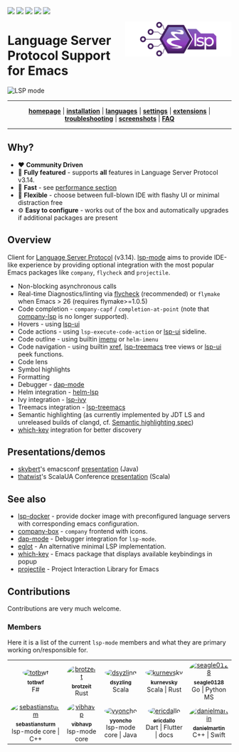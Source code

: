 [![](https://melpa.org/packages/lsp-mode-badge.svg)](https://melpa.org/#/lsp-mode)
[![](https://stable.melpa.org/packages/lsp-mode-badge.svg)](https://stable.melpa.org/#/lsp-mode)
[![](https://badges.gitter.im/emacs-lsp/lsp-mode.svg)](https://gitter.im/emacs-lsp/lsp-mode)
[![](https://travis-ci.org/emacs-lsp/lsp-mode.svg?branch=master>)](https://travis-ci.org/emacs-lsp/lsp-mode)
[![](https://coveralls.io/repos/github/emacs-lsp/lsp-mode/badge.svg)](https://coveralls.io/github/emacs-lsp/lsp-mode)

<img src="examples/logo.png" width="240" align="right">

# Language Server Protocol Support for Emacs

![LSP mode](examples/head.png)

<hr>
<p align="center">
  <a href="https://emacs-lsp.github.io/lsp-mode"><strong>homepage</strong></a> |
  <a href="https://emacs-lsp.github.io/lsp-mode/page/installation"><strong>installation</strong></a> |
  <a href="https://emacs-lsp.github.io/lsp-mode/page/languages"><strong>languages</strong></a> |
  <a href="https://emacs-lsp.github.io/lsp-mode/page/settings"><strong>settings</strong></a> |
  <a href="https://emacs-lsp.github.io/lsp-mode/page/extensions"><strong>extensions</strong></a> |
  <a href="https://emacs-lsp.github.io/lsp-mode/page/troubleshooting"><strong>troubleshooting</strong></a> |
  <a href="https://emacs-lsp.github.io/lsp-mode/page/gallery"><strong>screenshots</strong></a> |
  <a href="https://emacs-lsp.github.io/lsp-mode/page/faq"><strong>FAQ</strong></a>
</p>
<hr>

## Why?

  - :heart: **Community Driven**
  - :gem: **Fully featured** - supports **all** features in Language
    Server Protocol v3.14.
  - :rocket: **Fast** - see [performance
    section](https://emacs-lsp.github.io/lsp-mode/page/installation/#performance)
  - :star2: **Flexible** - choose between full-blown IDE with flashy UI
    or minimal distraction free
  - :gear: **Easy to configure** - works out of the box and
    automatically upgrades if additional packages are present

## Overview

Client for [Language Server
Protocol](https://github.com/Microsoft/language-server-protocol/)
(v3.14). [lsp-mode](https://emacs-lsp.github.io/lsp-mode) aims to
provide IDE-like experience by providing optional integration with the
most popular Emacs packages like `company`, `flycheck` and `projectile`.

  - Non-blocking asynchronous calls
  - Real-time Diagnostics/linting via
    [flycheck](https://github.com/flycheck/flycheck) (recommended) or
    `flymake` when Emacs \> 26 (requires flymake\>=1.0.5)
  - Code completion - `company-capf` / `completion-at-point` (note that
    [company-lsp](https://github.com/tigersoldier/company-lsp) is no
    longer supported).
  - Hovers - using [lsp-ui](https://emacs-lsp.github.io/lsp-ui)
  - Code actions - using `lsp-execute-code-action` or
    [lsp-ui](https://emacs-lsp.github.io/lsp-ui) sideline.
  - Code outline - using builtin
    [imenu](https://www.gnu.org/software/emacs/manual/html_node/emacs/Imenu.html)
    or `helm-imenu`
  - Code navigation - using builtin
    [xref](https://www.gnu.org/software/emacs/manual/html_node/emacs/Xref.html),
    [lsp-treemacs](https://github.com/emacs-lsp/lsp-treemacs) tree views
    or [lsp-ui](https://emacs-lsp.github.io/lsp-ui) peek functions.
  - Code lens
  - Symbol highlights
  - Formatting
  - Debugger - [dap-mode](https://emacs-lsp.github.io/dap-mode/)
  - Helm integration -
    [helm-lsp](https://github.com/emacs-lsp/helm-lsp/)
  - Ivy integration - [lsp-ivy](https://github.com/emacs-lsp/lsp-ivy/)
  - Treemacs integration -
    [lsp-treemacs](https://github.com/emacs-lsp/lsp-treemacs)
  - Semantic highlighting (as currently implemented by JDT LS and
    unreleased builds of clangd, cf. [Semantic highlighting
    spec](https://github.com/microsoft/vscode-languageserver-node/pull/367))
  - [which-key](https://github.com/justbur/emacs-which-key/) integration
    for better discovery

## Presentations/demos

  - [skybert](https://github.com/skybert)'s emacsconf
    [presentation](https://media.emacsconf.org/2019/19.html) (Java)
  - [thatwist](https://github.com/thatwist)'s ScalaUA Conference
    [presentation](https://www.youtube.com/watch?v=x7ey0ifcqAg&feature=youtu.be)
    (Scala)

## See also

  - [lsp-docker](https://github.com/emacs-lsp/lsp-docker/) - provide
    docker image with preconfigured language servers with corresponding
    emacs configuration.
  - [company-box](https://github.com/sebastiencs/company-box/) -
    `company` frontend with icons.
  - [dap-mode](https://github.com/emacs-lsp/dap-mode) - Debugger
    integration for `lsp-mode`.
  - [eglot](https://github.com/joaotavora/eglot) - An alternative
    minimal LSP implementation.
  - [which-key](https://github.com/justbur/emacs-which-key/) - Emacs
    package that displays available keybindings in popup
  - [projectile](https://github.com/bbatsov/projectile/) - Project
    Interaction Library for Emacs

## Contributions

Contributions are very much welcome.

### Members

Here it is a list of the current `lsp-mode` members and what they are
primary working on/responsible for.

<table id="emacs-lsp-members">
  <tr>
    <td align="center">
      <div>
        <a href="https://github.com/totbwf">
          <img src="https://github.com/totbwf.png" width="100px;" style="border-radius: 50%;" alt="totbwf"/>
          <br/>
          <sub><b>totbwf</b></sub>
        </a>
        <br/>
        F#
      </div>
    </td>
    <td align="center">
      <div>
        <a href="https://github.com/brotzeit">
          <img src="https://github.com/brotzeit.png" width="100px;" style="border-radius: 50%;" alt="brotzeit"/>
          <br/>
          <sub><b>brotzeit</b></sub>
        </a>
        <br/>
        Rust
      </div>
    </td>
    <td align="center">
      <div>
        <a href="https://github.com/dsyzling">
          <img src="https://github.com/dsyzling.png" width="100px;" style="border-radius: 50%;" alt="dsyzling"/>
          <br/>
          <sub><b>dsyzling</b></sub>
        </a>
        <br/>
        Scala
      </div>
    </td>
    <td align="center">
      <div>
        <a href="https://github.com/kurnevsky">
          <img src="https://github.com/kurnevsky.png" width="100px;" style="border-radius: 50%;" alt="kurnevsky"/>
          <br/>
          <sub><b>kurnevsky</b></sub>
        </a>
        <br/>
        Scala | Rust
      </div>
    </td>
    <td align="center">
      <div>
        <a href="https://github.com/seagle0128">
          <img src="https://github.com/seagle0128.png" width="100px;" style="border-radius: 50%;" alt="seagle0128"/>
          <br/>
          <sub><b>seagle0128</b></sub>
        </a>
        <br/>
        Go | Python MS
      </div>
    </td>
  </tr>
  <tr>
    <td align="center">
      <div>
        <a href="https://github.com/sebastiansturm">
          <img src="https://github.com/sebastiansturm.png" width="100px;" style="border-radius: 50%;" alt="sebastiansturm"/>
          <br/>
          <sub><b>sebastiansturm</b></sub>
        </a>
        <br/>
        lsp-mode core | C++
      </div>
    </td>
    <td align="center">
      <div>
        <a href="https://github.com/vibhavp">
          <img src="https://github.com/vibhavp.png" width="100px;" style="border-radius: 50%;" alt="vibhavp"/>
          <br/>
          <sub><b>vibhavp</b></sub>
        </a>
        <br/>
        lsp-mode core
      </div>
    </td>
    <td align="center">
      <div>
        <a href="https://github.com/yyoncho">
          <img src="https://github.com/yyoncho.png" width="100px;" style="border-radius: 50%;" alt="yyoncho"/>
          <br/>
          <sub><b>yyoncho</b></sub>
        </a>
        <br/>
        lsp-mode core | Java
        </div>
    </td>
    <td align="center">
      <div>
        <a href="https://github.com/ericdallo">
          <img src="https://github.com/ericdallo.png" width="100px;" style="border-radius: 50%;" alt="ericdallo"/>
          <br/>
          <sub><b>ericdallo</b></sub>
        </a>
        <br/>
        Dart | Flutter | docs
      </div>
    </td>
    <td align="center">
      <div>
        <a href="https://github.com/danielmartin">
          <img src="https://github.com/danielmartin.png" width="100px;" style="border-radius: 50%;" alt="danielmartin"/>
          <br/>
          <sub><b>danielmartin</b></sub>
        </a>
        <br/>
        C++ | Swift
      </div>
    </td>
  </tr>
</table>
